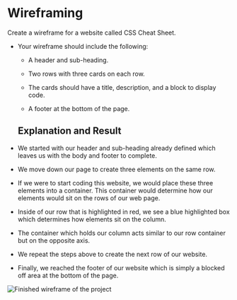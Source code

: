 # Wireframing

Create a wireframe for a website called CSS Cheat Sheet.

* Your wireframe should include the following:

  * A header and sub-heading.

  * Two rows with three cards on each row.

  * The cards should have a title, description, and a block to display code.

  * A footer at the bottom of the page.

  ## Explanation and Result

* We started with our header and sub-heading already defined which leaves us with the body and footer to complete.

* We move down our page to create three elements on the same row.

* If we were to start coding this website, we would place these three elements into a container. This container would determine how our elements would sit on the rows of our web page.

* Inside of our row that is highlighted in red, we see a blue highlighted box which determines how elements sit on the column.

* The container which holds our column acts similar to our row container but on the opposite axis.

* We repeat the steps above to create the next row of our website.

* Finally, we reached the footer of our website which is simply a blocked off area at the bottom of the page.

![Finished wireframe of the project](./projects/wireframe/CSSWireframe.png)

